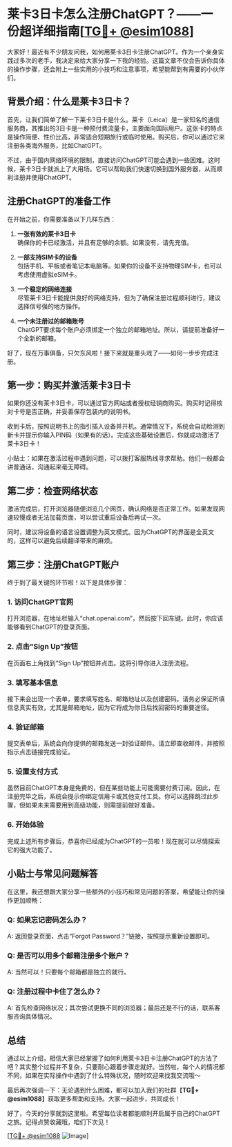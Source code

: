 # 莱卡3日卡怎么注册ChatGPT？——一份超详细指南[[TG💪+ @esim1088](https://t.me/s/esim1088)]

大家好！最近有不少朋友问我，如何用莱卡3日卡注册ChatGPT。作为一个亲身实践过多次的老手，我决定来给大家分享一下我的经验。这篇文章不仅会告诉你具体的操作步骤，还会附上一些实用的小技巧和注意事项，希望能帮到有需要的小伙伴们。

## 背景介绍：什么是莱卡3日卡？

首先，让我们简单了解一下莱卡3日卡是什么。莱卡（Leica）是一家知名的通信服务商，其推出的3日卡是一种预付费流量卡，主要面向国际用户。这张卡的特点是操作简便、性价比高，非常适合短期旅行或临时使用。购买后，你可以通过它来注册各类海外服务，比如ChatGPT。

不过，由于国内网络环境的限制，直接访问ChatGPT可能会遇到一些困难。这时候，莱卡3日卡就派上了大用场。它可以帮助我们快速切换到国外服务器，从而顺利注册并使用ChatGPT。

## 注册ChatGPT的准备工作

在开始之前，你需要准备以下几样东西：

1. **一张有效的莱卡3日卡**  
   确保你的卡已经激活，并且有足够的余额。如果没有，请先充值。

2. **一部支持SIM卡的设备**  
   包括手机、平板或者笔记本电脑等。如果你的设备不支持物理SIM卡，也可以考虑使用虚拟eSIM卡。

3. **一个稳定的网络连接**  
   尽管莱卡3日卡能提供良好的网络支持，但为了确保注册过程顺利进行，建议选择信号强的地方操作。

4. **一个未注册过的邮箱账号**  
   ChatGPT要求每个账户必须绑定一个独立的邮箱地址。所以，请提前准备好一个全新的邮箱。

好了，现在万事俱备，只欠东风啦！接下来就是重头戏了——如何一步步完成注册。

## 第一步：购买并激活莱卡3日卡

如果你还没有莱卡3日卡，可以通过官方网站或者授权经销商购买。购买时记得核对卡号是否正确，并妥善保存包装内的说明书。

收到卡后，按照说明书上的指引插入设备并开机。通常情况下，系统会自动检测到新卡并提示你输入PIN码（如果有的话）。完成这些基础设置后，你就成功激活了莱卡3日卡！

小贴士：如果在激活过程中遇到问题，可以拨打客服热线寻求帮助。他们一般都会讲普通话，沟通起来毫无障碍。

## 第二步：检查网络状态

激活完成后，打开浏览器随便浏览几个网页，确认网络是否正常工作。如果发现网速较慢或者无法加载页面，可以尝试重启设备后再试一次。

同时，建议将设备的语言设置调整为英文模式。因为ChatGPT的界面是全英文的，这样可以避免后续翻译带来的麻烦。

## 第三步：注册ChatGPT账户

终于到了最关键的环节啦！以下是具体步骤：

### 1. 访问ChatGPT官网

打开浏览器，在地址栏输入“chat.openai.com”，然后按下回车键。此时，你应该能够看到ChatGPT的登录页面。

### 2. 点击“Sign Up”按钮

在页面右上角找到“Sign Up”按钮并点击。这将引导你进入注册流程。

### 3. 填写基本信息

接下来会出现一个表单，要求填写姓名、邮箱地址以及创建密码。请务必保证所填信息真实有效，尤其是邮箱地址，因为它将成为你日后找回密码的重要途径。

### 4. 验证邮箱

提交表单后，系统会向你提供的邮箱发送一封验证邮件。请立即查收邮件，并按照指示点击链接完成验证。

### 5. 设置支付方式

虽然目前ChatGPT本身是免费的，但在某些功能上可能需要付费订阅。因此，在注册完毕之后，系统会提示你绑定信用卡或其他支付工具。你可以选择跳过此步骤，但如果未来需要用到高级功能，则需提前做好准备。

### 6. 开始体验

完成上述所有步骤后，恭喜你已经成为ChatGPT的一员啦！现在就可以尽情探索它的强大功能了。

## 小贴士与常见问题解答

在这里，我还想跟大家分享一些额外的小技巧和常见问题的答案，希望能让你的操作更加顺畅：

### Q: 如果忘记密码怎么办？
A: 返回登录页面，点击“Forgot Password？”链接，按照提示重新设置即可。

### Q: 是否可以用多个邮箱注册多个账户？
A: 当然可以！只要每个邮箱都是独立的就行。

### Q: 注册过程中卡住了怎么办？
A: 首先检查网络状况；其次尝试更换不同的浏览器；最后还是不行的话，联系客服咨询具体情况。

## 总结

通过以上介绍，相信大家已经掌握了如何利用莱卡3日卡注册ChatGPT的方法了吧？其实整个过程并不复杂，只要耐心跟着步骤走就好。当然啦，每个人的情况都不同，如果在实际操作中遇到了什么特殊状况，随时欢迎来找我交流哦～

最后再次强调一下：无论遇到什么困难，都可以加入我们的社群【**TG💪+ @esim1088**】获取更多帮助和支持。大家一起进步，共同成长！

好了，今天的分享就到这里啦。希望每位读者都能顺利开启属于自己的ChatGPT之旅。记得点赞收藏哦，咱们下次见！

[[TG💪+ @esim1088](https://t.me/s/esim1088) ![Image](https://i.postimg.cc/4NQfJmqS/Snipaste-2025-05-13-00-14-12.png)]